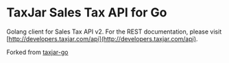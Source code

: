 # TaxJar Sales Tax API for Go

Golang client for Sales Tax API v2. For the REST documentation, please visit [http://developers.taxjar.com/api](http://developers.taxjar.com/api).

Forked from [taxjar-go](https://github.com/CompleteSet/taxjar-go)